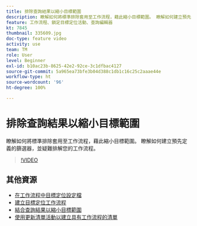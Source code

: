 ```yaml
---
title: 排除查詢結果以縮小目標範圍
description: 瞭解如何將標準排除套用至工作流程，藉此縮小目標範圍。 瞭解如何建立預先定義的篩選器，並疑難排解您的工作流程。
feature: 工作流程、鎖定目標定位活動、查詢編輯器
kt: 7845
thumbnail: 335609.jpg
doc-type: feature video
activity: use
team: TM
role: User
level: Beginner
exl-id: b10ac23b-8625-42e2-92ce-3c1dfbac4127
source-git-commit: 5a965ea73bfe3b04d388c1db1c16c25c2aaae44e
workflow-type: ht
source-wordcount: '96'
ht-degree: 100%

---
```


# 排除查詢結果以縮小目標範圍

瞭解如何將標準排除套用至工作流程，藉此縮小目標範圍。 瞭解如何建立預先定義的篩選器，並疑難排解您的工作流程。

>[!VIDEO](https://video.tv.adobe.com/v/335609?quality=12)

## 其他資源

* [在工作流程中目標定位設定檔](/help/profile-management/target-profiles-in-a-workflow.md)
* [建立目標定位工作流程](/help/process-management/create-a-targeting-workflow.md)
* [結合查詢結果以縮小目標範圍](/help/process-management/refine-targets-by-combining-query-results.md)
* [使用更新清單活動以建立具有工作流程的清單](/help/process-management/use-the-update-list-activity.md)
